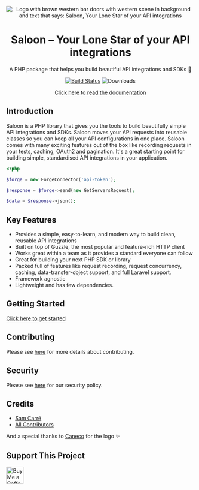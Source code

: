 <p align="center"><img src="/art/header.png" alt="Logo with brown western bar doors with western scene in background and text that says: Saloon, Your Lone Star of your API integrations"></p>

<div align="center">

# Saloon – Your Lone Star of your API integrations

A PHP package that helps you build beautiful API integrations and SDKs 🤠

[![Build Status](https://github.com/saloonphp/saloon/actions/workflows/tests.yml/badge.svg)](https://img.shields.io/github/actions/workflow/status/saloonphp/saloon/tests.yml?label=tests)
![Downloads](https://img.shields.io/packagist/dm/saloonphp/saloon)

[Click here to read the documentation](https://docs.saloon.dev)

</div>

## Introduction
Saloon is a PHP library that gives you the tools to build beautifully simple API integrations and SDKs. Saloon moves your API requests into reusable classes so you can keep all your API configurations in one place. Saloon comes with many exciting features out of the box like recording requests in your tests, caching, OAuth2 and pagination. It's a great starting point for building simple, standardised API integrations in your application.

```php
<?php

$forge = new ForgeConnector('api-token');

$response = $forge->send(new GetServersRequest);

$data = $response->json();
```

## Key Features

- Provides a simple, easy-to-learn, and modern way to build clean, reusable API integrations
- Built on top of Guzzle, the most popular and feature-rich HTTP client
- Works great within a team as it provides a standard everyone can follow
- Great for building your next PHP SDK or library
- Packed full of features like request recording, request concurrency, caching, data-transfer-object support, and full Laravel support.
- Framework agnostic
- Lightweight and has few dependencies.

## Getting Started

[Click here to get started](https://docs.saloon.dev/getting-started/installation)

## Contributing

Please see [here](../.github/CONTRIBUTING.md) for more details about contributing.

## Security

Please see [here](../.github/SECURITY.md) for our security policy.

## Credits

- [Sam Carré](https://github.com/Sammyjo20)
- [All Contributors](https://github.com/Sammyjo20/Saloon/contributors)

And a special thanks to [Caneco](https://twitter.com/caneco) for the logo ✨

## Support This Project

<a href='https://ko-fi.com/sammyjo20' target='_blank'><img height='35' style='border:0px;height:46px;' src='https://az743702.vo.msecnd.net/cdn/kofi3.png?v=0' border='0' alt='Buy Me a Coffee at ko-fi.com' />

